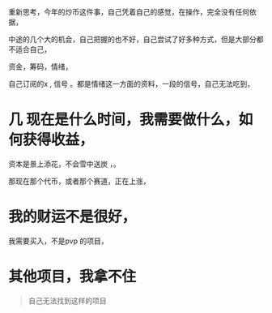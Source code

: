 重新思考，今年的炒币这件事，自己凭着自己的感觉，在操作，完全没有任何依据，

中途的几个大的机会，自己把握的也不好，自己尝试了好多种方式，但是大部分都不适合自己， 

资金，筹码，情绪，

自己订阅的x ,  信号 。都是情绪这一方面的资料，一段的信号，自己无法吃到，



#  几 现在是什么时间，我需要做什么，如何获得收益，

资本是景上添花，不会雪中送炭 ，。

那现在那个代币，或者那个赛道，正在上涨，



# 我的财运不是很好，

我需要买入，不是pvp 的项目，

# 其他项目，我拿不住

>
>
>自己无法找到这样的项目
>
>
